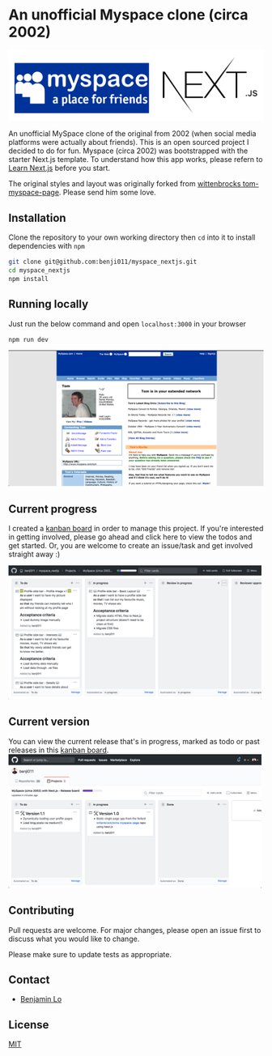 # An unofficial Myspace clone (circa 2002)

<img src="public/images/myspace_nextjs.png"/>

An unofficial MySpace clone of the original from 2002 (when social media platforms were actually about friends). This is an open sourced project I decided to do for fun. Myspace (circa 2002) was bootstrapped with the starter Next.js template. To understand how this app works, please refern to [Learn Next.js](https://nextjs.org/learn) before you start.

The original styles and layout was originally forked from [wittenbrocks tom-myspace-page](https://wittenbrock.github.io/toms-myspace-page). Please send him some love.


## Installation

Clone the repository to your own working directory then `cd` into it to install dependencies with `npm`

```bash
git clone git@github.com:benji011/myspace_nextjs.git
cd myspace_nextjs
npm install

```

## Running locally
Just run the below command and open `localhost:3000` in your browser

```bash
npm run dev
```

<img src="public/images/myspace_tom_screenshot.png"/>

## Current progress
I created a [kanban board](https://github.com/benji011/myspace_nextjs/projects/1) in order to manage this project. If you're interested in getting involved, please go ahead and click here to view the todos and get started. Or, you are welcome to create an issue/task and get involved straight away :)

<img width="500px" src="public/images/kanban.png"/>

## Current version
You can view the current release that's in progress, marked as todo or past releases in this [kanban board](https://github.com/users/benji011/projects/1).
<img width="500px" src="public/images/kanban_release.png"/>

## Contributing
Pull requests are welcome. For major changes, please open an issue first to discuss what you would like to change.

Please make sure to update tests as appropriate.

## Contact
- [Benjamin Lo](https://github.com/benji011)

## License
[MIT](https://choosealicense.com/licenses/mit/)